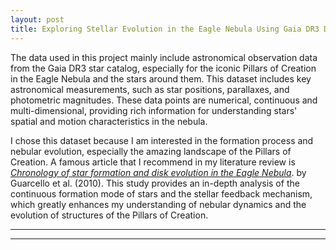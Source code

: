 ```yaml
---
layout: post
title: Exploring Stellar Evolution in the Eagle Nebula Using Gaia DR3 Data
---
```


The data used in this project mainly include astronomical observation data from the Gaia DR3 star catalog, especially for the iconic Pillars of Creation in the Eagle Nebula and the stars around them. This dataset includes key astronomical measurements, such as star positions, parallaxes, and photometric magnitudes. These data points are numerical, continuous and multi-dimensional, providing rich information for understanding stars' spatial and motion characteristics in the nebula.

I chose this dataset because I am interested in the formation process and nebular evolution, especially the amazing landscape of the Pillars of Creation. A famous article that I recommend in my literature review is [_Chronology of star formation and disk evolution in the Eagle Nebula_](https://www.aanda.org/articles/aa/abs/2010/13/aa14351-10/aa14351-10.html).  by Guarcello et al. (2010). This study provides an in-depth analysis of the continuous formation mode of stars and the stellar feedback mechanism, which greatly enhances my understanding of nebular dynamics and the evolution of structures of the Pillars of Creation.

----
****
